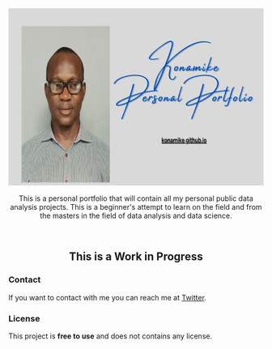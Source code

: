<div align="center">
  <img src="https://github.com/konamike/konamike.github.io/blob/main/Konamike%20Github%20Bannercopy.png" alt="konamike - data analyst, web developer, web engineer", height="350px" width="950px">
  <p>

  This is a personal portfolio that will contain all my personal public data analysis projects. This is a beginner's attempt to learn on the field and from the masters in the field of data analysis and data science.
  </p>

</div>

<br />

 <h2 align="center">This is a Work in Progress</h2>

### Contact

If you want to contact with me you can reach me at [Twitter](https://www.twitter.com/konamike).

### License

This project is **free to use** and does not contains any license.
